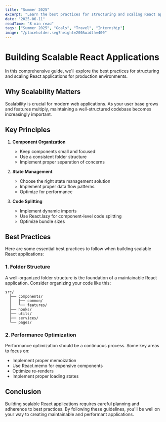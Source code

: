 ```yaml
---
title: "Summer 2025"
excerpt: "Learn the best practices for structuring and scaling React applications for production environments."
date: "2025-06-11"
readTime: "8 min read"
tags: ["Summer 2025", "Goals", "Travel", "Internship"]
image: "/placeholder.svg?height=200&width=400"
---
```


# Building Scalable React Applications

In this comprehensive guide, we'll explore the best practices for structuring and scaling React applications for production environments.

## Why Scalability Matters

Scalability is crucial for modern web applications. As your user base grows and features multiply, maintaining a well-structured codebase becomes increasingly important.

## Key Principles

1. **Component Organization**
   - Keep components small and focused
   - Use a consistent folder structure
   - Implement proper separation of concerns

2. **State Management**
   - Choose the right state management solution
   - Implement proper data flow patterns
   - Optimize for performance

3. **Code Splitting**
   - Implement dynamic imports
   - Use React.lazy for component-level code splitting
   - Optimize bundle sizes

## Best Practices

Here are some essential best practices to follow when building scalable React applications:

### 1. Folder Structure

A well-organized folder structure is the foundation of a maintainable React application. Consider organizing your code like this:

```
src/
  ├── components/
  │   ├── common/
  │   └── features/
  ├── hooks/
  ├── utils/
  ├── services/
  └── pages/
```

### 2. Performance Optimization

Performance optimization should be a continuous process. Some key areas to focus on:

- Implement proper memoization
- Use React.memo for expensive components
- Optimize re-renders
- Implement proper loading states

## Conclusion

Building scalable React applications requires careful planning and adherence to best practices. By following these guidelines, you'll be well on your way to creating maintainable and performant applications. 
